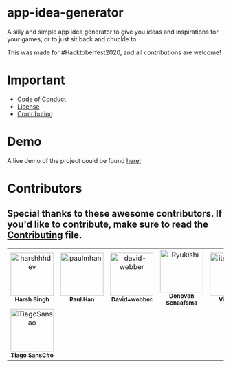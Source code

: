 # app-idea-generator

A silly and simple app idea generator to give you ideas and inspirations for your games, or to just sit back and chuckle to. 

This was made for #Hacktoberfest2020, and all contributions are welcome! 

# Important 

  - [Code of Conduct]
  - [License]
  - [Contributing]
  
 # Demo
 
 A live demo of the project could be found [here!]
 
# Contributors

## Special thanks to these awesome contributors. If you'd like to contribute, make sure to read the [Contributing] file.

<!-- readme: contributors -start --> 
<table>
<tr>
    <td align="center">
        <a href="https://github.com/harshhhdev">
            <img src="https://avatars2.githubusercontent.com/u/69592270?v=4" width="100;" alt="harshhhdev"/>
            <br />
            <sub><b>Harsh Singh</b></sub>
        </a>
    </td>
    <td align="center">
        <a href="https://github.com/paulmhan">
            <img src="https://avatars3.githubusercontent.com/u/58451541?v=4" width="100;" alt="paulmhan"/>
            <br />
            <sub><b>Paul Han</b></sub>
        </a>
    </td>
    <td align="center">
        <a href="https://github.com/david-webber">
            <img src="https://avatars1.githubusercontent.com/u/15183620?v=4" width="100;" alt="david-webber"/>
            <br />
            <sub><b>David-webber</b></sub>
        </a>
    </td>
    <td align="center">
        <a href="https://github.com/Ryukishi">
            <img src="https://avatars3.githubusercontent.com/u/33253996?v=4" width="100;" alt="Ryukishi"/>
            <br />
            <sub><b>Donovan Schaafsma</b></sub>
        </a>
    </td>
    <td align="center">
        <a href="https://github.com/itsvvishnu">
            <img src="https://avatars1.githubusercontent.com/u/48934498?v=4" width="100;" alt="itsvvishnu"/>
            <br />
            <sub><b>Vishnu V</b></sub>
        </a>
    </td>
    <td align="center">
        <a href="https://github.com/riandy-dimas">
            <img src="https://avatars0.githubusercontent.com/u/16031149?v=4" width="100;" alt="riandy-dimas"/>
            <br />
            <sub><b>Riandy Dimas</b></sub>
        </a>
    </td></tr>
<tr>
    <td align="center">
        <a href="https://github.com/TiagoSansao">
            <img src="https://avatars0.githubusercontent.com/u/63156329?v=4" width="100;" alt="TiagoSansao"/>
            <br />
            <sub><b>Tiago SansC#o</b></sub>
        </a>
    </td></tr>
</table>
<!-- readme: contributors -end -->
  
  
 [Code of Conduct]: https://github.com/harshhhdev/app-idea-generator/blob/master/CODE_OF_CONDUCT.md
 [License]: https://github.com/harshhhdev/app-idea-generator/blob/master/LICENSE
 [Contributing]: https://github.com/harshhhdev/app-idea-generator/blob/master/Contributing.md
 [here!]: https://harshhhdev.github.io/app-idea-generator/

